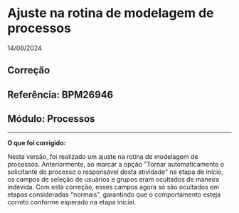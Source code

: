 # Ajuste na rotina de modelagem de processos
14/08/2024
## Correção
## Referência: BPM26946
## Módulo: Processos
***

**O que foi corrigido:**

Nesta versão, foi realizado um ajuste na rotina de modelagem de processos. Anteriormente, ao marcar a opção "Tornar automaticamente o solicitante do processo o responsável desta atividade" na etapa de início, os campos de seleção de usuários e grupos eram ocultados de maneira indevida. Com esta correção, esses campos agora só são ocultados em etapas consideradas "normais", garantindo que o comportamento esteja correto conforme esperado na etapa inicial.
